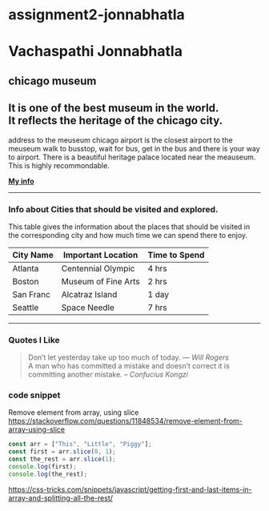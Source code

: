 # assignment2-jonnabhatla
# Vachaspathi Jonnabhatla
## chicago museum<br>

It is one of the best **museum** in the world.<br>
It reflects the **heritage** of the chicago city.<br>
-----------------------
address to the meuseum
chicago airport is the closest airport to the meuseum
walk to busstop, wait for bus, get in the bus and there is your way to airport.
There is a beautiful heritage palace located near the meauseum. This is highly recommondable.



**[My info](Aboutme.md)**

-----------------------------
### Info about Cities that should be visited and explored.

This table gives the information about the places that should be visited in the corresponding city and how much time we can spend there to enjoy.

| City Name | Important Location | Time to Spend |
|-----------|--------------------|---------------|
| Atlanta   | Centennial Olympic | 4 hrs         |
| Boston    | Museum of Fine Arts| 2 hrs         |
| San Franc | Alcatraz Island    |  1 day        |
| Seattle   | Space Needle       | 7 hrs         |

----------------------------------------------------------

### Quotes I Like

> Don’t let yesterday take up too much of today. — *Will Rogers* <br>
> A man who has committed a mistake and doesn’t correct it is committing another mistake. – *Confucius Kongzi*

### code snippet

Remove element from array, using slice <https://stackoverflow.com/questions/11848534/remove-element-from-array-using-slice>

```javascript
const arr = ["This", "Little", "Piggy"];
const first = arr.slice(0, 1);
const the_rest = arr.slice(1);
console.log(first); 
console.log(the_rest);
```
<https://css-tricks.com/snippets/javascript/getting-first-and-last-items-in-array-and-splitting-all-the-rest/>

